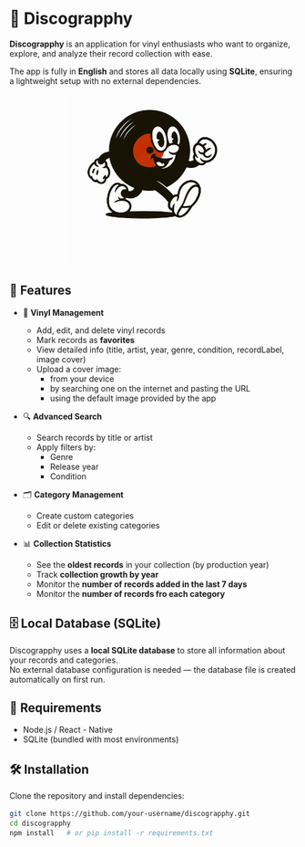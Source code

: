 # 🎵 Discograpphy

**Discograpphy** is an application for vinyl enthusiasts who want to organize, explore, and analyze their record collection with ease.

The app is fully in **English** and stores all data locally using **SQLite**, ensuring a lightweight setup with no external dependencies.

<p align="center">
  <img src= "./assets/Icon.jpg" alt= "Icon" width = 300 height=300/>
</p>


## 🚀 Features

- 📀 **Vinyl Management**
  - Add, edit, and delete vinyl records
  - Mark records as **favorites**
  - View detailed info (title, artist, year, genre, condition, recordLabel, image cover)
  - Upload a cover image:
      -  from your device
      -  by searching one on the internet and pasting the URL
      -  using the default image provided by the app

- 🔍 **Advanced Search**
  - Search records by title or artist
  - Apply filters by:
    - Genre
    - Release year
    - Condition

- 🗂️ **Category Management**
  - Create custom categories 
  - Edit or delete existing categories

- 📊 **Collection Statistics**
  - See the **oldest records** in your collection (by production year)
  - Track **collection growth by year**
  - Monitor the **number of records added in the last 7 days**
  - Monitor the **number of records fro each category**

## 🗄️ Local Database (SQLite)

Discograpphy uses a **local SQLite database** to store all information about your records and categories.  
No external database configuration is needed — the database file is created automatically on first run.



## 🔧 Requirements

- Node.js / React - Native
- SQLite (bundled with most environments)

## 🛠️ Installation

Clone the repository and install dependencies:

```bash
git clone https://github.com/your-username/discograpphy.git
cd discograpphy
npm install   # or pip install -r requirements.txt
